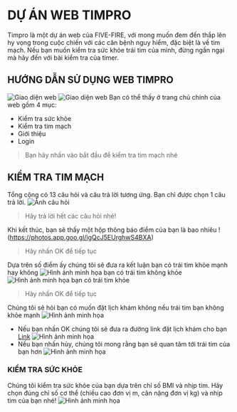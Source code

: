 # DỰ ÁN WEB TIMPRO

Timpro là một dự án web của FIVE-FIRE, với mong muốn đem đến thắp lên hy vọng trong cuộc chiến với các căn bệnh nguy hiểm, đặc biệt là về tim mạch.
Nếu bạn muốn kiểm tra sức khỏe trái tim của mình, đừng ngần ngại mà hãy đến với bài kiểm tra của timer.

## HƯỚNG DẪN SỬ DỤNG WEB TIMPRO

![Giao diện web](https://drive.google.com/file/d/1Av3IITsSnt3MjQimemyO0uPMFwgMEGlj/view?usp=sharing)
![Giao diện web](https://photos.app.goo.gl/MEpxw5ncnmbSmtHEA)
Bạn có thể thấy ở trang chủ chính của web gồm 4 mục:
- Kiểm tra sức khỏe
- Kiểm tra tim mạch
- Giới thiệu
- Login
> Bạn hãy nhấn vào bắt đầu để kiểm tra tim mạch nhé

## KIỂM TRA TIM MẠCH

Tổng cộng có 13 câu hỏi và câu trả lời tương ứng. Bạn chỉ được chọn 1 câu trả lời.
![Ảnh câu hỏi](https://photos.app.goo.gl/svYBhJ5p2GaAkK3D8)
> Hãy trả lời hết các câu hỏi nhé!

Khi kết thúc, bạn sẽ thấy một hộp thông báo điểm của bạn là bao nhiêu
!(https://photos.app.goo.gl/igQcJ5EUrghwS4BXA)
> Hãy nhấn OK để tiếp tục

Dựa trên số điểm ấy chúng tôi sẽ đưa ra kết luận bạn có trái tim khỏe mạnh hay không
![Hình ảnh minh họa bạn có trái tim không khỏe](https://photos.app.goo.gl/bZWae3ocyYDGx5gK6)
![Hình ảnh minh họa bạn có trái tim khỏe](https://photos.app.goo.gl/WnHRgqU3xYbVue6cA)
> Hãy nhấn OK để tiếp tục

Chúng tôi sẽ hỏi bạn có muốn đặt lịch khám không nếu trái tim bạn không khỏe mạnh 
![Hình ảnh minh họa](https://photos.app.goo.gl/Cd7fVL6D5xD8jqgM9)
- Nếu bạn nhấn OK chúng tôi sẽ đưa ra đường link đặt lịch khám cho bạn 
[Link](http://benhvientimhanoi.vn/huong-dan-kham-benh/dang-ky-kham-benh)
![Hình ảnh minh họa](https://photos.app.goo.gl/9J4YkGxiBMLLc2ji8)
- Nếu bạn nhấn hủy, chúng tôi mong rằng bạn sẽ quan tâm tới trái tim của bạn hơn
![Hình ảnh minh họa](https://photos.app.goo.gl/BfyMLgWkH6AYgcs67)

### KIỂM TRA SỨC KHỎE

Chúng tôi kiểm tra sức khỏe của bạn dựa trên chỉ số BMI và nhịp tim.
Hãy chọn đúng chỉ số cơ thể (chiều cao đơn vị m, cân nặng đơn vị kg) và nhịp tim của bạn nhé!
![Hình ảnh minh họa](https://photos.app.goo.gl/i291Jjwzeh6ZDscw7)

